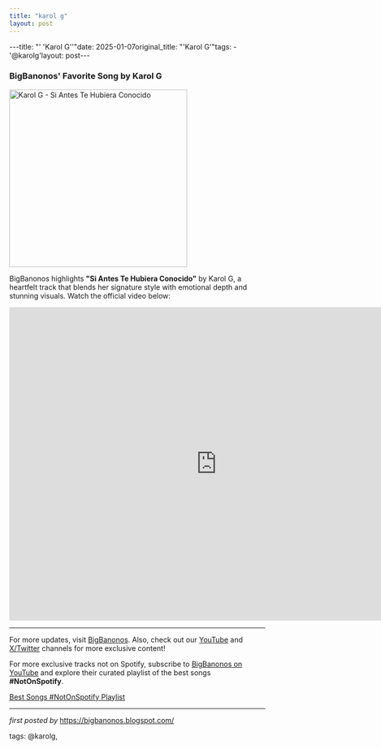 ```yaml
---
title: "karol g"
layout: post
---
```

---title: "' 'Karol G''"date: 2025-01-07original_title: "'Karol G'"tags:  - '@karolg'layout: post---<h3>BigBanonos' Favorite Song by Karol G</h3> <div class="separator" > <a href="https://i.ytimg.com/vi/Mvn4KIOxcoE/maxresdefault.jpg"> <img alt="Karol G - Si Antes Te Hubiera Conocido" border="0" height="350" src="https://i.ytimg.com/vi/Mvn4KIOxcoE/maxresdefault.jpg" /> </a></div> <p>BigBanonos highlights <strong>"Si Antes Te Hubiera Conocido"</strong> by Karol G, a heartfelt track that blends her signature style with emotional depth and stunning visuals. Watch the official video below:</p> <iframe width="815" height="618" src="https://www.youtube.com/embed/MgsdDfdGdHc" title="KAROL G - Si Antes Te Hubiera Conocido (Official Video)" frameborder="0" allow="accelerometer; autoplay; clipboard-write; encrypted-media; gyroscope; picture-in-picture; web-share" referrerpolicy="strict-origin-when-cross-origin" allowfullscreen></iframe> <hr /><p>For more updates, visit <a href="https://bigbanonos.blogspot.com/" rel="noopener" target="_new">BigBanonos</a>. Also, check out our <a href="https://www.youtube.com/@BigBanonos" rel="noopener" target="_new">YouTube</a> and <a href="https://x.com/bigbanonos" rel="noopener" target="_new">X/Twitter</a> channels for more exclusive content!</p><!--Subscribe and Playlist Links--><div>    <p>For more exclusive tracks not on Spotify, subscribe to <a href="https://www.youtube.com/@BigBanonos" target="_blank">BigBanonos on YouTube</a> and explore their curated playlist of the best songs <strong>#NotOnSpotify</strong>.</p>    <p><a href="https://www.youtube.com/playlist?list=PLtuNtuTatqI0kFahUCbtbfenC_ET5O_tr" target="_blank">Best Songs #NotOnSpotify Playlist<br /></a></p></div><hr /><p><em>first posted by</em> <a href="https://bigbanonos.blogspot.com/" rel="noopener" target="_new">https://bigbanonos.blogspot.com/</a></p><p>tags: @karolg,</p>
